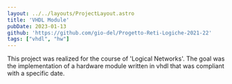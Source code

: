 ```yaml
---
layout: ../../layouts/ProjectLayout.astro
title: 'VHDL Module'
pubDate: 2023-01-13
github: 'https://github.com/gio-del/Progetto-Reti-Logiche-2021-22'
tags: ["vhdl", "hw"]
---
```

This project was realized for the course of 'Logical Networks'. The goal was the implementation of a hardware module written in vhdl that was compliant with a specific date.
